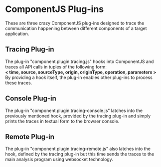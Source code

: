 # ComponentJS Plug-ins
These are three crazy ComponentJS plug-ins designed to trace the
communication happening between different components of a target
application.

## Tracing Plug-in
The plug-in "component.plugin.tracing.js" hooks into ComponentJS
and traces all API calls in tuples of the following form:  
**< time, source, sourceType, origin, originType, operation, parameters >**
By providing a hook itself, the plug-in enables other plug-ins
to process these traces.

## Console Plug-in
The plug-in "component.plugin.tracing-console.js" latches into the
previously mentioned hook, provided by the tracing plug-in and
simply prints the traces in textual form to the browser console.

## Remote Plug-in
The plug-in "component.plugin.tracing-remote.js" also latches
into the hook, defined by the tracing plug-in but this time sends
the traces to the main analysis program using websocket technology.